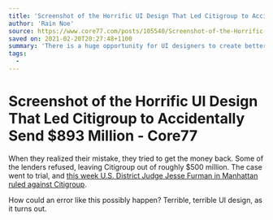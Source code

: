 ```yaml
---
title: 'Screenshot of the Horrific UI Design That Led Citigroup to Accidentally Send $893 Million  - Core77'
author: 'Rain Noe'
source: https://www.core77.com/posts/105540/Screenshot-of-the-Horrific-UI-Design-That-Led-Citigroup-to-Accidentally-Send-893-Million
saved on: 2021-02-20T20:27:48+1100
summary: 'There is a huge opportunity for UI designers to create better financial software'
tags:
  -
---
```

# Screenshot of the Horrific UI Design That Led Citigroup to Accidentally Send $893 Million  - Core77
When they realized their mistake, they tried to get the money back. Some of the lenders refused, leaving Citigroup out of roughly $500 million. The case went to trial, and [this week U.S. District Judge Jesse Furman in Manhattan ruled against Citigroup](https://www.reuters.com/article/us-citigroup-revlon-lawsuit/citigroup-cannot-recoup-revlon-payouts-after-nearly-900-million-gaffe-u-s-judge-idUSKBN2AG1TJ).

How could an error like this possibly happen? Terrible, terrible UI design, as it turns out.
